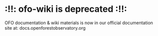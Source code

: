 # :!!: ofo-wiki is deprecated :!!:
OFO documentation & wiki materials is now in our official documentation site at:
docs.openforestobservatory.org
